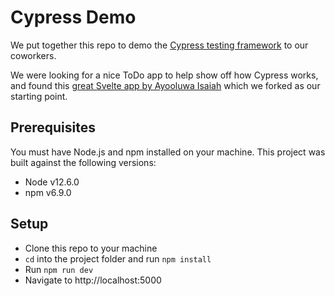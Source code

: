 # Cypress Demo

We put together this repo to demo the [Cypress testing framework](https://www.cypress.io/) to our coworkers.

We were looking for a nice ToDo app to help show off how Cypress works, and found this [great Svelte app by Ayooluwa Isaiah](https://freshman.tech/svelte-todo/) which we forked as our starting point.

## Prerequisites

You must have Node.js and npm installed on your machine. This project was built against the following versions:

- Node v12.6.0
- npm v6.9.0

## Setup

- Clone this repo to your machine
- `cd` into the project folder and run `npm install`
- Run `npm run dev`
- Navigate to http://localhost:5000
